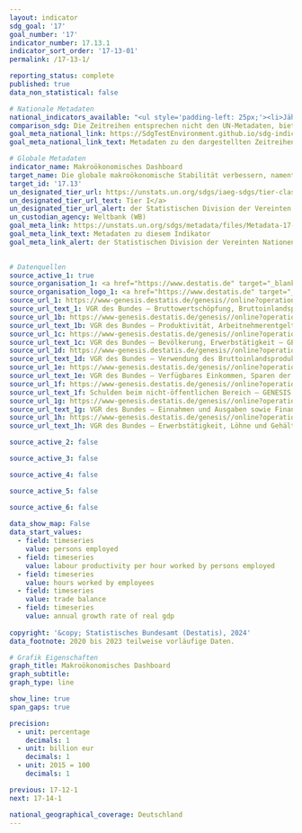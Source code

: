 ```yaml
---
layout: indicator    
sdg_goal: '17'    
goal_number: '17'    
indicator_number: 17.13.1    
indicator_sort_order: '17-13-01'    
permalink: /17-13-1/    

reporting_status: complete    
published: true    
data_non_statistical: false    

# Nationale Metadaten    
national_indicators_available: "<ul style='padding-left: 25px;'><li>Jährliche Wachstumsrate des realen BIP</li> <li> Arbeitsproduktivität je geleisteter Erwerbstätigenstunde</li> <li> Erwerbstätige</li> <li> Reales BIP pro Kopf</li> <li> Außenbeitrag</li> <li> Verfügbares Einkommen privater Haushalte</li> <li> Konsum privater Haushalte</li> <li> Schulden des Öffentlichen Gesamthaushalts</li> <li> Finanzierungssaldo des Staates</li> <li> Bruttoanlageinvestitionen</li> <li> Geleistete Arbeitsstunden der Arbeitnehmer</li> <li> Geleistete Arbeitsstunden der Erwerbstätigen</li> <li> Arbeitsproduktivität je geleisteter Arbeitnehmerstunde</li></ul>"    
comparison_sdg: Die Zeitreihen entsprechen nicht den UN-Metadaten, bieten aber zusätzliche Informationen.    
goal_meta_national_link: https://SdgTestEnvironment.github.io/sdg-indicators/public/Meta/17.13.1.pdf
goal_meta_national_link_text: Metadaten zu den dargestellten Zeitreihen    

# Globale Metadaten    
indicator_name: Makroökonomisches Dashboard    
target_name: Die globale makroökonomische Stabilität verbessern, namentlich durch Politikkoordinierung und Politikkohärenz    
target_id: '17.13'    
un_designated_tier_url: https://unstats.un.org/sdgs/iaeg-sdgs/tier-classification/'    
un_designated_tier_url_text: Tier I</a>    
un_designated_tier_url_alert: der Statistischen Division der Vereinten Nationen    
un_custodian_agency: Weltbank (WB)    
goal_meta_link: https://unstats.un.org/sdgs/metadata/files/Metadata-17-13-01.pdf    
goal_meta_link_text: Metadaten zu diesem Indikator    
goal_meta_link_alert: der Statistischen Division der Vereinten Nationen    
    

# Datenquellen
source_active_1: true
source_organisation_1: <a href="https://www.destatis.de" target="_blank"> Statistisches Bundesamt (Destatis) </a>
source_organisation_logo_1: <a href="https://www.destatis.de" target="_blank"><img src="https://sdg-indikatoren.de/public/OrgImgDe/destatis.png" alt="Logo destatis" style="height:60px; width:148px"/></a>
source_url_1: https://www-genesis.destatis.de/genesis//online?operation=table&code=81000-0001&bypass=true&language=de
source_url_text_1: VGR des Bundes – Bruttowertschöpfung, Bruttoinlandsprodukt (nominal/preisbereinigt) – GENESIS online 81000-0001
source_url_1b: https://www-genesis.destatis.de/genesis//online?operation=table&code=81000-0017&bypass=true&language=de
source_url_text_1b: VGR des Bundes – Produktivität, Arbeitnehmerentgelt, Bruttolöhne und -gehälter, Lohnstückkosten – GENESIS online 81000-0017
source_url_1c: https://www-genesis.destatis.de/genesis//online?operation=table&code=81000-0011&bypass=true&language=de
source_url_text_1c: VGR des Bundes – Bevölkerung, Erwerbstätigkeit – GENESIS online 81000-0011
source_url_1d: https://www-genesis.destatis.de/genesis//online?operation=table&code=81000-0019&bypass=true&language=de
source_url_text_1d: VGR des Bundes – Verwendung des Bruttoinlandsprodukts (nominal/preisbereinigt) – GENESIS online 81000-0019
source_url_1e: https://www-genesis.destatis.de/genesis//online?operation=table&code=81000-0009&bypass=true&language=de
source_url_text_1e: VGR des Bundes – Verfügbares Einkommen, Sparen der privaten Haushalte – GENESIS online 81000-0009
source_url_1f: https://www-genesis.destatis.de/genesis//online?operation=table&code=71321-0005&bypass=true&language=de
source_url_text_1f: Schulden beim nicht-öffentlichen Bereich – GENESIS online 71321-0005
source_url_1g: https://www-genesis.destatis.de/genesis//online?operation=table&code=81000-0031&bypass=true&language=de
source_url_text_1g: VGR des Bundes – Einnahmen und Ausgaben sowie Finanzierungssaldo des Staates – GENESIS online 81000-0031
source_url_1h: https://www-genesis.destatis.de/genesis//online?operation=table&code=81000-0015&bypass=true&language=de
source_url_text_1h: VGR des Bundes – Erwerbstätigkeit, Löhne und Gehälter, Arbeitsstunden – GENESIS online 81000-0015

source_active_2: false

source_active_3: false

source_active_4: false

source_active_5: false

source_active_6: false
    
data_show_map: False    
data_start_values: 
  - field: timeseries
    value: persons employed
  - field: timeseries
    value: labour productivity per hour worked by persons employed
  - field: timeseries
    value: hours worked by employees
  - field: timeseries
    value: trade balance
  - field: timeseries
    value: annual growth rate of real gdp    
    
copyright: '&copy; Statistisches Bundesamt (Destatis), 2024'    
data_footnote: 2020 bis 2023 teilweise vorläufige Daten.    

# Grafik Eigenschaften    
graph_title: Makroökonomisches Dashboard
graph_subtitle:     
graph_type: line    

show_line: true
span_gaps: true

precision:
  - unit: percentage
    decimals: 1
  - unit: billion eur
    decimals: 1
  - unit: 2015 = 100
    decimals: 1    

previous: 17-12-1    
next: 17-14-1    

national_geographical_coverage: Deutschland    
---
```


<span></span>